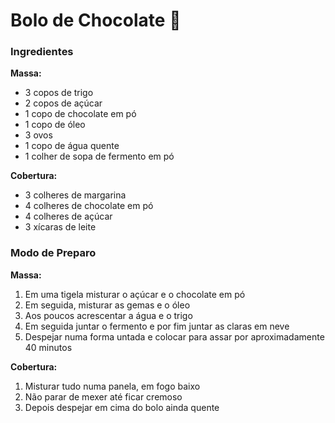 # Bolo de Chocolate :birthday:

### Ingredientes

**Massa:**

- 3 copos de trigo
- 2 copos de açúcar
- 1 copo de chocolate em pó
- 1 copo de óleo
- 3 ovos
- 1 copo de água quente
- 1 colher de sopa de fermento em pó

**Cobertura:**

- 3 colheres de margarina
- 4 colheres de chocolate em pó
- 4 colheres de açúcar
- 3 xícaras de leite

 

### Modo de Preparo

**Massa:**

1. Em uma tigela misturar o açúcar e o chocolate em pó
2. Em seguida, misturar as gemas e o óleo
3. Aos poucos acrescentar a água e o trigo
4. Em seguida juntar o fermento e por fim juntar as claras em neve
5. Despejar numa forma untada e colocar para assar por aproximadamente 40 minutos

**Cobertura:**

1. Misturar tudo numa panela, em fogo baixo
2. Não parar de mexer até ficar cremoso
3. Depois despejar em cima do bolo ainda quente



